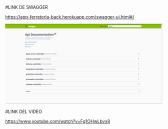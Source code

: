 #LINK DE SWAGGER

https://app-ferreteria-back.herokuapp.com/swagger-ui.html#/

![](https://github.com/LucasMilessi/ferreteria-RetoFinal-backend/blob/main/imagenSwagger/swagger.png)


#LINK DEL VIDEO

https://www.youtube.com/watch?v=Fg1OHwLbvx8

